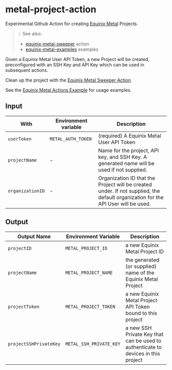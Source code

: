# metal-project-action

Experimental Github Action for creating [Equinix Metal](https://metal.equinix.com) Projects.

> :bulb: See also:
> * [equinix-metal-sweeper](https://github.com/displague/metal-sweeper-action) action
> * [equinix-metal-examples](https://github.com/displague/metal-actions-example) examples

Given a Equinix Metal User API Token, a new Project will be created, preconfigured with an SSH Key and API Key which can be used in subsequent actions.

Clean up the project with the [Equinix Metal Sweeper Action](https://github.com/displague/metal-sweeper-action).

See the [Equinix Metal Actions Example](https://github.com/displague/metal-actions-example) for usage examples.

## Input

With | Environment variable | Description
--- | --- | ---
`userToken` | `METAL_AUTH_TOKEN` | (required) A Equinix Metal User API Token
`projectName` | - | Name for the project, API key, and SSH Key. A generated name will be used if not supplied.
`organizationID` | - | Organization ID that the Project will be created under. If not supplied, the default organization for the API User will be used.

## Output

Output Name | Environment Variable | Description
--- | --- | ---
`projectID` | `METAL_PROJECT_ID` | a new Equinix Metal Project ID
`projectName` | `METAL_PROJECT_NAME` | the generated (or supplied) name of the Equinix Metal Project
`projectToken` | `METAL_PROJECT_TOKEN` | a new Equinix Metal Project API Token bound to this project
`projectSSHPrivateKey` | `METAL_SSH_PRIVATE_KEY`  | a new SSH Private Key that can be used to authenticate to devices in this project
